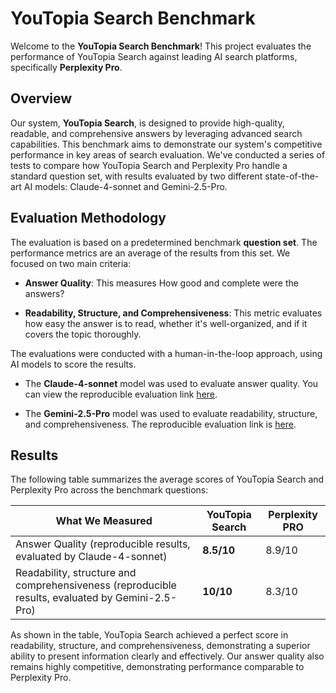 # YouTopia Search Benchmark

Welcome to the **YouTopia Search Benchmark**! This project evaluates the performance of YouTopia Search against leading AI search platforms, specifically **Perplexity Pro**.

## Overview

Our system, **YouTopia Search**, is designed to provide high-quality, readable, and comprehensive answers by leveraging advanced search capabilities. This benchmark aims to demonstrate our system's competitive performance in key areas of search evaluation. We've conducted a series of tests to compare how YouTopia Search and Perplexity Pro handle a standard question set, with results evaluated by two different state-of-the-art AI models: Claude-4-sonnet and Gemini-2.5-Pro.

## Evaluation Methodology

The evaluation is based on a predetermined benchmark **question set**. The performance metrics are an average of the results from this set. We focused on two main criteria:

- **Answer Quality**: This measures How good and complete were the answers?
  
- **Readability, Structure, and Comprehensiveness**: This metric evaluates how easy the answer is to read, whether it's well-organized, and if it covers the topic thoroughly.
  

The evaluations were conducted with a human-in-the-loop approach, using AI models to score the results.

- The **Claude-4-sonnet** model was used to evaluate answer quality. You can view the reproducible evaluation link [here](https://claude.ai/share/649517a8-46f1-4859-9e3e-86357cb3042e "null").
  
- The **Gemini-2.5-Pro** model was used to evaluate readability, structure, and comprehensiveness. The reproducible evaluation link is [here](https://g.co/gemini/share/d0d6d2f44ad9 "null").
  

## Results

The following table summarizes the average scores of YouTopia Search and Perplexity Pro across the benchmark questions:

| **What We Measured** | **YouTopia Search** | **Perplexity PRO** |
| --- | --- | --- |
| Answer Quality (reproducible results, evaluated by Claude-4-sonnet) | **8.5/10** | 8.9/10 |
| Readability, structure and comprehensiveness (reproducible results, evaluated by Gemini-2.5-Pro) | **10/10** | 8.3/10 |

As shown in the table, YouTopia Search achieved a perfect score in readability, structure, and comprehensiveness, demonstrating a superior ability to present information clearly and effectively. Our answer quality also remains highly competitive, demonstrating performance comparable to Perplexity Pro.
